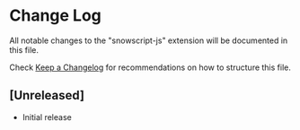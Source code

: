 # Change Log

All notable changes to the "snowscript-js" extension will be documented in this file.

Check [Keep a Changelog](http://keepachangelog.com/) for recommendations on how to structure this file.

## [Unreleased]

- Initial release
